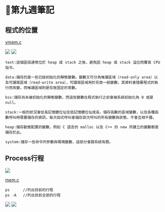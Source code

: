 # 📖第九週筆記

## 程式的位置

[vmem.c](https://github.com/nohano1l/sp109b/blob/main/note/week9/vmem.c)

![](https://nohano1l.github.io/sp109b/note/week9/picture/1.png)
![](https://nohano1l.github.io/sp109b/note/week9/picture/2.png)

```
text:這個區段通常位於 heap 或 stack 之後，避免因 heap 或 stack 溢位而覆寫 CPU 指令。

data:儲存的是一些已經初始化的靜態變數。變數又可分為唯讀區域（read-only area）以及可讀寫區域（read-write area），可讀寫區域用於存放一般變數，其資料會隨著程式的執行而改變，而唯讀區域則是存放固定的常數。

bss:儲存尚未被初始化的靜態變數，而這些變數在程式執行之前會被系統初始化為 0 或是 null。

stack:一般的狀況會從高記憶體位址往低記憶體位址成長，儲存函數的區域變數，以及各種函數呼叫時需要儲存的資訊，每次函式呼叫會儲存該次呼叫的所有變數與狀態，不會互相干擾。

heap:儲存動態配置的變數，例如 C 語言的 malloc 以及 C++ 的 new 所建立的變數都是儲存於此。

system:儲存一些命令列參數與環境變數，這部分會跟系統有關。
```

## Process行程

![](https://nohano1l.github.io/sp109b/note/week9/picture/1.jpg)

[mem.c](https://github.com/nohano1l/sp109b/blob/main/note/week9/mem.c)

```
ps      //列出目前的行程
ps -A   //列出目前全部的行程
```

![](https://nohano1l.github.io/sp109b/note/week9/picture/2.jpg)
![](https://nohano1l.github.io/sp109b/note/week9/picture/3.jpg)